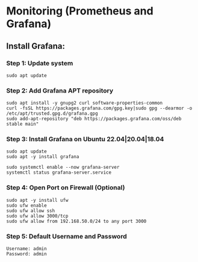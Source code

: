 # Monitoring (Prometheus and Grafana)

## Install Grafana:


### Step 1: Update system

	sudo apt update

### Step 2: Add Grafana APT repository

	sudo apt install -y gnupg2 curl software-properties-common
	curl -fsSL https://packages.grafana.com/gpg.key|sudo gpg --dearmor -o /etc/apt/trusted.gpg.d/grafana.gpg
	sudo add-apt-repository "deb https://packages.grafana.com/oss/deb stable main"


### Step 3: Install Grafana on Ubuntu 22.04|20.04|18.04

	sudo apt update
	sudo apt -y install grafana

	sudo systemctl enable --now grafana-server
	systemctl status grafana-server.service 

### Step 4: Open Port on Firewall (Optional)

	sudo apt -y install ufw
	sudo ufw enable
	sudo ufw allow ssh
	sudo ufw allow 3000/tcp
	sudo ufw allow from 192.168.50.0/24 to any port 3000
		
### Step 5: Default Username and Password
	Username: admin
	Password: admin